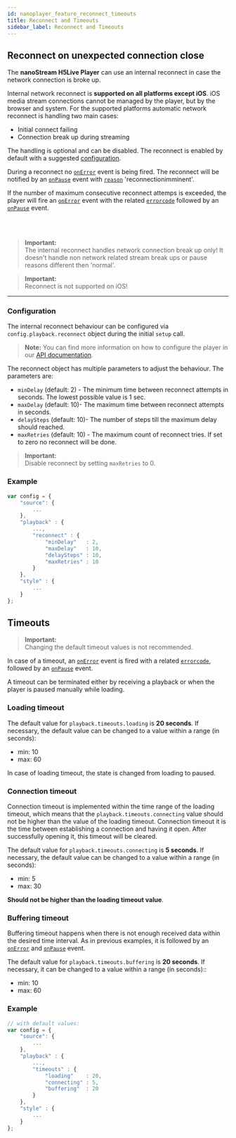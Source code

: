 ```yaml
---
id: nanoplayer_feature_reconnect_timeouts
title: Reconnect and Timeouts
sidebar_label: Reconnect and Timeouts
---
```


## Reconnect on unexpected connection close

The **nanoStream H5Live Player** can use an internal reconnect in case the network connection is broke up.

Internal network reconnect is **supported on all platforms except iOS**. iOS media stream connections cannot be managed by the player, but by the browser and system.
For the supported platforms automatic network reconnect is handling two main cases:
* Initial connect failing
* Connection break up during streaming

The handling is optional and can be disabled. The reconnect is enabled by default with a suggested [configuration](#reconnect-configuration).

During a reconnect no [`onError`](../nanoplayer_api/#onerror) event is being fired. 
The reconnect will be notified by an [`onPause`](../nanoplayer_api/#onpause) event with [`reason`](../nanoplayer_api/#nanoplayerpausereason--codestringcode) 'reconnectionimminent'.

If the number of maximum consecutive reconnect attemps is exceeded, 
the player will fire an [`onError`](../nanoplayer_api/#onerror) event with the related [`errorcode`](../nanoplayer_api/#nanoplayererrorcode--codenumbercode) followed by an [`onPause`](../nanoplayer_api/#onpause) event. 

<br>
<br>

> **Important:** <br>
> The internal reconnect handles network connection break up only! It doesn't handle non network related stream break ups or pause reasons different then 'normal'.

> **Important:** <br>
> Reconnect is not supported on iOS!

<hr>

### Configuration

The internal reconnect behaviour can be configured via `config.playback.reconnect` object during the initial `setup` call.

> **Note:** You can find more information on how to configure the player in our [API documentation](../nanoplayer_api/#nanoplayerconfig--codeobjectcode).

The reconnect object has multiple parameters to adjust the behaviour. The parameters are:

* `minDelay` (default: 2) - The minimum time between reconnect attempts in seconds. The lowest possible value is 1 sec.
* `maxDelay` (default: 10)- The maximum time between reconnect attempts in seconds.
* `delaySteps` (default: 10)- The number of steps till the maximum delay should reached.
* `maxRetries` (default: 10) - The maximum count of reconnect tries. If set to zero no reconnect will be done.

> **Important:** <br>
> Disable reconnect by setting `maxRetries` to 0.

### Example

```javascript
var config = {
    "source": {
        ...
    },
    "playback" : {
        ...,
        "reconnect" : {
            "minDelay"   : 2,
            "maxDelay"   : 10,
            "delaySteps" : 10,
            "maxRetries" : 10
        }
    },
    "style" : {
        ...
    }
};
```

## Timeouts

> **Important:** <br>
> Changing the default timeout values is not recommended.

In case of a timeout, an [`onError`](../nanoplayer_api/#onerror) event is fired with a related [`errorcode`](../nanoplayer_api/#nanoplayererrorcode--codenumbercode), followed by an [`onPause`](../nanoplayer_api/#onpause) event. 

A timeout can be terminated either by receiving a playback or when the player is paused manually while loading.

### Loading timeout

The default value for `playback.timeouts.loading` is **20 seconds**.
If necessary, the default value can be changed to a value within a range (in seconds):
- min: 10
- max: 60

In case of loading timeout, the state is changed from loading to paused. 

### Connection timeout

Connection timeout is implemented within the time range of the loading timeout, which means that the `playback.timeouts.connecting` value should not be higher than the value of the loading timeout. 
Connection timeout it is the time between establishing a connection and having it open. After successfully opening it, this timeout will be cleared.

The default value for `playback.timeouts.connecting` is **5 seconds**.
If necessary, the default value can be changed to a value within a range (in seconds):
- min: 5
- max: 30

**Should not be higher than the loading timeout value**.

### Buffering timeout
 
Buffering timeout happens when there is not enough received data within the desired time interval. As in previous examples, it is followed by an [`onError`](../nanoplayer_api/#onerror) and [`onPause`](../nanoplayer_api/#onpause) event.
 
The default value for `playback.timeouts.buffering` is **20 seconds**. 
If necessary, it can be changed to a value within a range (in seconds)::
- min: 10
- max: 60

### Example

```javascript
// with default values:
var config = {
    "source": {
        ...
    },
    "playback" : {
        ...,
        "timeouts" : {
            "loading"    : 20,
            "connecting" : 5,
            "buffering"  : 20
        }
    },
    "style" : {
        ...
    }
};
```